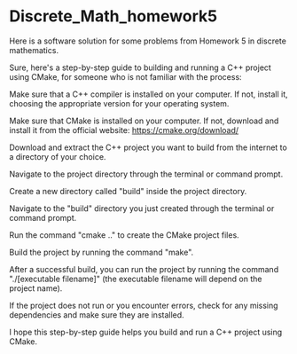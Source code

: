 # Discrete_Math_homework5


Here is a software solution for some problems from Homework 5 in discrete mathematics.

Sure, here's a step-by-step guide to building and running a C++ project using CMake, for someone who is not familiar with the process:

Make sure that a C++ compiler is installed on your computer. If not, install it, choosing the appropriate version for your operating system.

Make sure that CMake is installed on your computer. If not, download and install it from the official website: https://cmake.org/download/

Download and extract the C++ project you want to build from the internet to a directory of your choice.

Navigate to the project directory through the terminal or command prompt.

Create a new directory called "build" inside the project directory.

Navigate to the "build" directory you just created through the terminal or command prompt.

Run the command "cmake .." to create the CMake project files.

Build the project by running the command "make".

After a successful build, you can run the project by running the command "./[executable filename]" (the executable filename will depend on the project name).

If the project does not run or you encounter errors, check for any missing dependencies and make sure they are installed.

I hope this step-by-step guide helps you build and run a C++ project using CMake.
